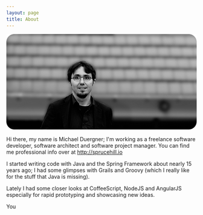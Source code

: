 ```yaml
---
layout: page
title: About
---
```


![That's me!](/assets/me.png)

Hi there, my name is Michael Duergner; I'm working as a freelance software developer, software architect and software project manager. You can find me professional info over at http://sprucehill.io

I started writing code with Java and the Spring Framework about nearly 15 years ago; I had some glimpses with Grails and Groovy (which I really like for the stuff that Java is missing).

Lately I had some closer looks at CoffeeScript, NodeJS and AngularJS especially for rapid prototyping and showcasing new ideas.

You